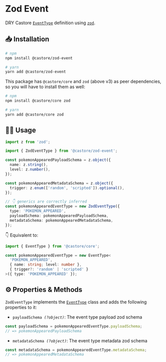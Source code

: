 # Zod Event

DRY Castore [`EventType`](https://github.com/castore-dev/castore/#--eventtype) definition using [`zod`](https://github.com/colinhacks/zod).

## 📥 Installation

```bash
# npm
npm install @castore/zod-event

# yarn
yarn add @castore/zod-event
```

This package has `@castore/core` and `zod` (above v3) as peer dependencies, so you will have to install them as well:

```bash
# npm
npm install @castore/core zod

# yarn
yarn add @castore/core zod
```

## 👩‍💻 Usage

```ts
import z from 'zod';

import { ZodEventType } from '@castore/zod-event';

const pokemonAppearedPayloadSchema = z.object({
  name: z.string(),
  level: z.number(),
});

const pokemonAppearedMetadataSchema = z.object({
  trigger: z.enum(['random', 'scripted']).optional(),
});

// 👇 generics are correctly inferred
const pokemonAppearedEventType = new ZodEventType({
  type: 'POKEMON_APPEARED',
  payloadSchema: pokemonAppearedPayloadSchema,
  metadataSchema: pokemonAppearedMetadataSchema,
});
```

👇 Equivalent to:

```ts
import { EventType } from '@castore/core';

const pokemonAppearedEventType = new EventType<
  'POKEMON_APPEARED',
  { name: string; level: number },
  { trigger?: 'random' | 'scripted' }
>({ type: 'POKEMON_APPEARED' });
```

## ⚙️ Properties & Methods

`ZodEventType` implements the [`EventType`](https://github.com/castore-dev/castore/#--eventtype) class and adds the following properties to it:

- <code>payloadSchema <i>(?object)</i></code>: The event type payload zod schema

```ts
const payloadSchema = pokemonAppearedEventType.payloadSchema;
// => pokemonAppearedPayloadSchema
```

- <code>metadataSchema <i>(?object)</i></code>: The event type metadata zod schema

```ts
const metadataSchema = pokemonAppearedEventType.metadataSchema;
// => pokemonAppearedMetadataSchema
```
